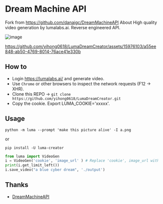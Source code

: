 # Dream Machine API
Fork from https://github.com/danaigc/DreamMachineAPI
About High quality video generation by lumalabs.ai. Reverse engineered API.

![image](./a.png)


https://github.com/yihong0618/LumaDreamCreator/assets/15976103/a55ee848-ab50-4769-8014-76ace41e330b


## How to
- Login https://lumalabs.ai/ and generate video.
- Use `Chrome` or other browsers to inspect the network requests (F12 -> XHR).
- Clone this REPO -> `git clone https://github.com/yihong0618/LumaDreamCreator.git`
- Copy the cookie.
 Export LUMA_COOKIE='xxxxx'.

## Usage

```
python -m luma --prompt 'make this picture alive' -I a.png
```

or
```
pip install -U luma-creator 
```

```python
from luma import VideoGen
i = VideoGen('cookie', 'image_url' ) # Replace 'cookie', image_url with your own
print(i.get_limit_left())
i.save_video("a blue cyber dream", './output')
```

## Thanks

- [DreamMachineAPI](https://github.com/danaigc/DreamMachineAPI)
